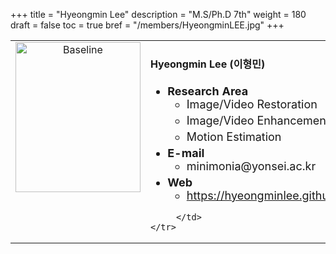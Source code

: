 +++
title = "Hyeongmin Lee"
description = "M.S/Ph.D 7th"
weight = 180
draft = false
toc = true
bref = "/members/HyeongminLEE.jpg"
+++
<table>
    <tr>
       <td width="280" align="center" valign="top">
          <img alt="Baseline" width="200px" height="240" src="/members/HyeongminLEE.jpg">
       </td>
       <td>
            <h4>Hyeongmin Lee (이형민)</h4>
            <ul class="member_info">
                <li style="font-size: 18px"><b>Research Area</b>
                    <ul class="interest">
                        <li style="margin-bottom: 5px">Image/Video Restoration</li>
                        <li style="margin-bottom: 5px">Image/Video Enhancement</li>
                        <li style="margin-bottom: 5px">Motion Estimation</li>
                    </ul>
                </li>
                <li style="font-size: 18px"><b>E-mail</b>
                    <ul>
                        <li style="margin-bottom: 5px">minimonia@yonsei.ac.kr</li>
                    </ul>
                </li>
                <li style="font-size: 18px"><b>Web</b>
                    <ul>
                        <li><a href="https://hyeongminlee.github.io/">https://hyeongminlee.github.io</a></li>
                    </ul>
                </li>
            </ul>
            
         </td>
    </tr>
</table>